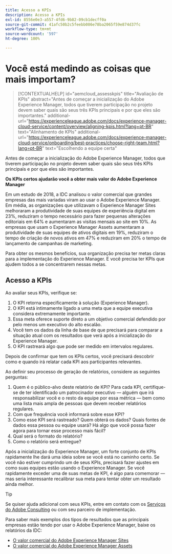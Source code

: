 ```yaml
---
title: Acesso a KPIs
description: Acesso a KPIs
exl-id: 8556e0e3-a557-4fd6-9b82-09cb1decff0a
source-git-commit: 41afc50b2c5feebb086e78ba2065f59e874d37fc
workflow-type: tm+mt
source-wordcount: '597'
ht-degree: 100%

---
```


# Você está medindo as coisas que mais importam?

>[!CONTEXTUALHELP]
>id="aemcloud_assesskpis"
>title="Avaliação de KPIs"
>abstract="Antes de começar a inicialização do Adobe Experience Manager, todos que tiverem participação no projeto devem saber quais são seus três KPIs principais e por que eles são importantes."
>additional-url="https://experienceleague.adobe.com/docs/experience-manager-cloud-service/content/overview/aligning-kpis.html?lang=pt-BR" text="Alinhamento de KPIs"
>additional-url="https://experienceleague.adobe.com/docs/experience-manager-cloud-service/onboarding/best-practices/choose-right-team.html?lang=pt-BR" text="Escolhendo a equipe certa"

Antes de começar a inicialização do Adobe Experience Manager, todos que tiverem participação no projeto devem saber quais são seus três KPIs principais e por que eles são importantes.

**Os KPIs certos ajudarão você a obter mais valor do Adobe Experience Manager**


Em um estudo de 2018, a IDC analisou o valor comercial que grandes empresas das mais variadas viram ao usar o Adobe Experience Manager. Em média, as organizações que utilizavam o Experience Manager Sites melhoraram a produtividade de suas equipes de experiência digital em 23%, reduziram o tempo necessário para fazer pequenas alterações editoriais em 64% e aumentaram as visitas mensais ao site em 10%. As empresas que usam o Experience Manager Assets aumentaram a produtividade de suas equipes de ativos digitais em 19%, reduziram o tempo de criação de novos ativos em 47% e reduziram em 20% o tempo de lançamento de campanhas de marketing.

Para obter os mesmos benefícios, sua organização precisa ter metas claras para a implementação do Experience Manager. E você precisa ter KPIs que ajudem todos a se concentrarem nessas metas.

## Acesso a KPIs

Ao avaliar seus KPIs, verifique se:

1. O KPI retorna especificamente à solução (Experience Manager).
1. O KPI está intimamente ligado a uma meta que a equipe executiva considera extremamente importante.
1. Essa meta oferece suporte direto a um objetivo comercial defendido por pelo menos um executivo do alto escalão.
1. Você tem os dados da linha de base de que precisará para comparar a situação atual com os resultados que verá após a inicialização do Experience Manager.
1. O KPI rastreará algo que pode ser medido em intervalos regulares.

Depois de confirmar que tem os KPIs certos, você precisará descobrir como e quando irá relatar cada KPI aos participantes relevantes.

Ao definir seu processo de geração de relatórios, considere as seguintes perguntas:

1. Quem é o público-alvo deste relatório de KPI? Para cada KPI, certifique-se de ter identificado um patrocinador executivo — alguém que irá responsabilizar você e o resto da equipe por essa métrica — bem como uma lista mais ampla de pessoas que devem receber relatórios regulares.
1. Com que frequência você informará sobre esse KPI?
1. Como esse KPI será rastreado? Quem obterá os dados? Quais fontes de dados essa pessoa ou equipe usará? Há algo que você possa fazer agora para tornar esse processo mais fácil?
1. Qual será o formato do relatório?
1. Como o relatório será entregue?

Após a inicialização do Experience Manager, um forte conjunto de KPIs rapidamente lhe dará uma ideia sobre se você está no caminho certo. Se você não estiver cumprindo um de seus KPIs, precisará fazer ajustes em como suas equipes estão usando o Experience Manager. Se você rapidamente exceder uma de suas metas de KPI, é algo para comemorar — mas seria interessante recalibrar sua meta para tentar obter um resultado ainda melhor.

>[!TIP]
>
> Se quiser ajuda adicional com seus KPIs, entre em contato com os [Serviços do Adobe Consulting](https://business.adobe.com/br/customers/consulting-services/main.html) ou com seu parceiro de implementação.

Para saber mais exemplos dos tipos de resultados que as principais empresas estão tendo por usar o Adobe Experience Manager, baixe os relatórios da IDC:
* [O valor comercial do Adobe Experience Manager Sites](https://www.adobe.com/content/dam/acom/en/modal-offers/idc-aem-sites-q218/pdfs/22037555.en.aem.whitepaper.IDCBusinessValueAEMSites.pdf)
* [O valor comercial do Adobe Experience Manager Assets](https://wwwimages2.adobe.com/content/dam/acom/en/modal-offers/idc-aem-Assets-q218/pdfs/220380622.en.aem.whitepaper.IDCBusinessValueAEMAssets.pdf)
